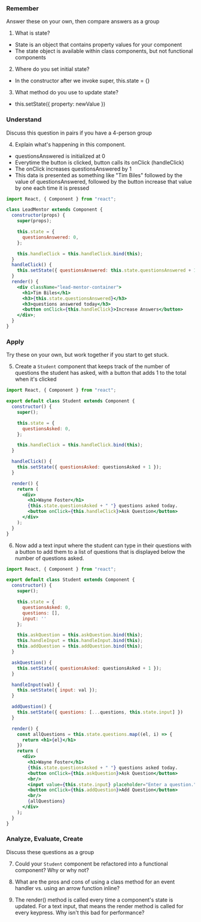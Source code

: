 ### Remember

Answer these on your own, then compare answers as a group

1.  What is state?

- State is an object that contains property values for your component
- The state object is available within class components, but not functional components 

2.  Where do you set initial state?

- In the constructor after we invoke super, this.state = {}

3.  What method do you use to update state?

- this.setState({ property: newValue })

### Understand

Discuss this question in pairs if you have a 4-person group

4.  Explain what's happening in this component.

- questionsAnswered is initialized at 0
- Everytime the button is clicked, button calls its onClick (handleClick)
- The onClick increases questionsAnswered by 1
- This data is presented as something like "Tim Biles" followed by the value of questionsAnswered, followed by the button increase that value by one each time it is pressed

```jsx
import React, { Component } from "react";

class LeadMentor extends Component {
  constructor(props) {
    super(props);

    this.state = {
      questionsAnswered: 0,
    };

    this.handleClick = this.handleClick.bind(this);
  }
  handleClick() {
    this.setState({ questionsAnswered: this.state.questionsAnswered + 1 });
  }
  render() {
    <div className="lead-mentor-container">
      <h1>Tim Biles</h1>
      <h3>{this.state.questionsAnswered}</h3>
      <h3>questions answered today</h3>
      <button onClick={this.handleClick}>Increase Answers</button>
    </div>;
  }
}
```

### Apply

Try these on your own, but work together if you start to get stuck.

5.  Create a `Student` component that keeps track of the number of questions the student has asked, with a button that adds 1 to the total when it's clicked

```jsx
import React, { Component } from "react";

export default class Student extends Component {
  constructor() {
    super();

    this.state = {
      questionsAsked: 0,
    };

    this.handleClick = this.handleClick.bind(this);
  }

  handleClick() {
    this.setState({ questionsAsked: questionsAsked + 1 });
  }

  render() {
    return (
      <div>
        <h1>Wayne Foster</h1>
        {this.state.questionsAsked + " "} questions asked today.
        <button onClick={this.handleClick}>Ask Question</button>
      </div>
    );
  }
}
```

6.  Now add a text input where the student can type in their questions with a button to add them to a list of questions that is displayed below the number of questions asked.

```jsx
import React, { Component } from "react";

export default class Student extends Component {
  constructor() {
    super();

    this.state = {
      questionsAsked: 0,
      questions: [],
      input: ''
    };

    this.askQuestion = this.askQuestion.bind(this);
    this.handleInput = this.handleInput.bind(this);
    this.addQuestion = this.addQuestion.bind(this);
  }

  askQuestion() {
    this.setState({ questionsAsked: questionsAsked + 1 });
  }

  handleInput(val) {
    this.setState({ input: val });
  }

  addQuestion() {
    this.setState({ questions: [...questions, this.state.input] })
  }

  render() {
    const allQuestions = this.state.questions.map((el, i) => {
      return <h1>{el}</h1>
    })
    return (
      <div>
        <h1>Wayne Foster</h1>
        {this.state.questionsAsked + " "} questions asked today.
        <button onClick={this.askQuestion}>Ask Question</button>
        <br/>
        <input value={this.state.input} placeholder="Enter a question." onChange={(e) => this.handleInput(e.target.value)}>
        <button onClick={this.addQuestion}>Add Question</button>
        <br/>
        {allQuestions}
      </div>
    );
  }
}
```

### Analyze, Evaluate, Create

Discuss these questions as a group

7.  Could your `Student` component be refactored into a functional component? Why or why not?

8.  What are the pros and cons of using a class method for an event handler vs. using an arrow function inline?

9.  The render() method is called every time a component's state is updated. For a text input, that means the render method is called for every keypress. Why isn't this bad for performance?
